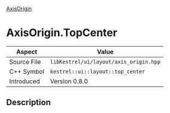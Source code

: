 [AxisOrigin](index.md)
# AxisOrigin.TopCenter
| Aspect | Value |
| --- | --- |
| Source File | `libKestrel/ui/layout/axis_origin.hpp` |
| C++ Symbol | `kestrel::ui::layout::top_center` |
| Introduced | Version 0.8.0 |
## Description
